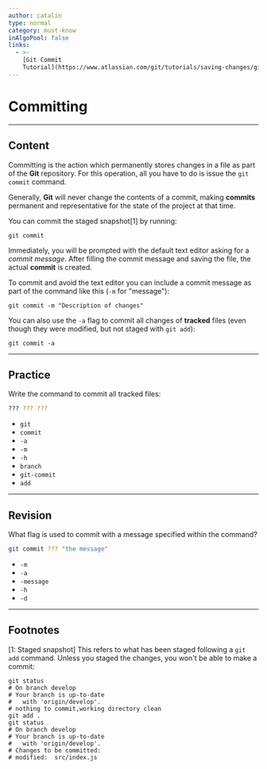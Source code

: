 ```yaml
---
author: catalin
type: normal
category: must-know
inAlgoPool: false
links:
  - >-
    [Git Commit
    Tutorial](https://www.atlassian.com/git/tutorials/saving-changes/git-commit){website}
---
```


# Committing


---

## Content

Committing is the action which permanently stores changes in a file as part of the **Git** repository. For this operation, all you have to do is issue the `git commit` command.

Generally, **Git** will never change the contents of a commit, making **commits** permanent and representative for the state of the project at that time.

You can commit the staged snapshot[1] by running:

```plain-text
git commit
```

Immediately, you will be prompted with the default text editor asking for a *commit message*. After filling the commit message and saving the file, the actual **commit** is created.

To commit and avoid the text editor you can include a commit message as part of the command like this (`-m` for "message"):

```plain-text
git commit -m "Description of changes"
```

You can also use the `-a` flag to commit all changes of **tracked** files (even though they were modified, but not staged with `git add`):

```plain-text
git commit -a
```


---

## Practice

Write the command to commit all tracked files:

```bash
??? ??? ???
```

- `git`
- `commit`
- `-a`
- `-m`
- `-h`
- `branch`
- `git-commit`
- `add`


---

## Revision

What flag is used to commit with a message specified within the command?

```bash
git commit ??? "the message"
```

- `-m`
- `-a`
- `-message`
- `-h`
- `-d`


---

## Footnotes

[1: Staged snapshot]
This refers to what has been staged following a `git add` command. Unless you staged the changes, you won't be able to make a commit:

```plain-text
git status
# On branch develop
# Your branch is up-to-date
#   with 'origin/develop'.
# nothing to commit,working directory clean
git add .
git status
# On branch develop
# Your branch is up-to-date
#   with 'origin/develop'.
# Changes to be committed:
# modified:  src/index.js
```
